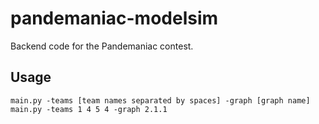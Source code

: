 pandemaniac-modelsim
====================
Backend code for the Pandemaniac contest.


Usage
-----

    main.py -teams [team names separated by spaces] -graph [graph name]
    main.py -teams 1 4 5 4 -graph 2.1.1
